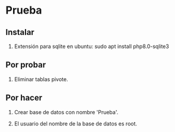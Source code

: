 # Prueba

## Instalar

1. Extensión para sqlite en ubuntu: sudo apt install php8.0-sqlite3

## Por probar

1. Eliminar tablas pivote.

## Por hacer 

1. Crear base de datos con nombre 'Prueba'.

2. El usuario del nombre de la base de datos es root.
